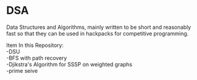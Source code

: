 # DSA
Data Structures and Algorithms, mainly written to be short and reasonably fast so that they can be used in hackpacks for competitive programming.

Item In this Repository:\
-DSU\
-BFS with path recovery\
-Djikstra's Algorithm for SSSP on weighted graphs\
-prime seive


